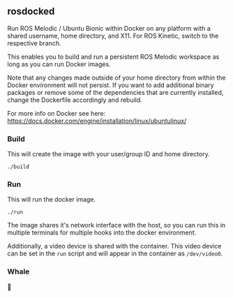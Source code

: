 ## rosdocked

Run ROS Melodic / Ubuntu Bionic within Docker on any platform with a shared username,
home directory, and X11. For ROS Kinetic, switch to the respective branch.

This enables you to build and run a persistent ROS Melodic workspace as long as
you can run Docker images.

Note that any changes made outside of your home directory from within the Docker environment will not persist. If you want to add additional binary packages or remove some of the dependencies that are currently installed, change the Dockerfile accordingly and rebuild.

For more info on Docker see here: https://docs.docker.com/engine/installation/linux/ubuntulinux/

### Build

This will create the image with your user/group ID and home directory.

```
./build
```

### Run

This will run the docker image.

```
./run
```

The image shares it's network interface with the host, so you can run this in
multiple terminals for multiple hooks into the docker environment.

Additionally, a video device is shared with the container. This video device can be set in the `run` script and will appear in the container as `/dev/video0`.

### Whale

🐳
